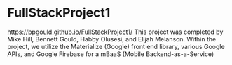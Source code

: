 # FullStackProject1
https://bpgould.github.io/FullStackProject1/
This project was completed by Mike Hill, Bennett Gould, Habby Olusesi, and Elijah Melanson.
Within the project, we utilize the Materialize (Google) front end library, various Google APIs, and Google Firebase for a mBaaS (Mobile Backend-as-a-Service)







